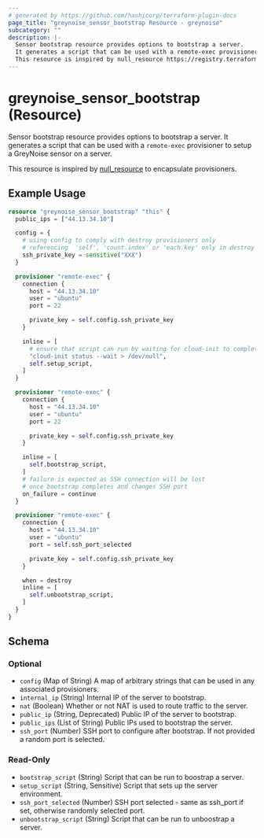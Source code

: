 ```yaml
---
# generated by https://github.com/hashicorp/terraform-plugin-docs
page_title: "greynoise_sensor_bootstrap Resource - greynoise"
subcategory: ""
description: |-
  Sensor bootstrap resource provides options to bootstrap a server.
  It generates a script that can be used with a remote-exec provisioner to setup a GreyNoise sensor on a server.
  This resource is inspired by null_resource https://registry.terraform.io/providers/hashicorp/null/latest/docs/resources/resource to encapsulate provisioners.
---
```


# greynoise_sensor_bootstrap (Resource)

Sensor bootstrap resource provides options to bootstrap a server.
It generates a script that can be used with a `remote-exec` provisioner to setup a GreyNoise sensor on a server.

This resource is inspired by [null_resource](https://registry.terraform.io/providers/hashicorp/null/latest/docs/resources/resource) to encapsulate provisioners.

## Example Usage

```terraform
resource "greynoise_sensor_bootstrap" "this" {
  public_ips = ["44.13.34.10"]

  config = {
    # using config to comply with destroy provisioners only
    # referencing  'self', 'count.index' or 'each.key' only in destroy provisioners
    ssh_private_key = sensitive("XXX")
  }

  provisioner "remote-exec" {
    connection {
      host = "44.13.34.10"
      user = "ubuntu"
      port = 22

      private_key = self.config.ssh_private_key
    }

    inline = [
      # ensure that script can run by waiting for cloud-init to complete
      "cloud-init status --wait > /dev/null",
      self.setup_script,
    ]
  }

  provisioner "remote-exec" {
    connection {
      host = "44.13.34.10"
      user = "ubuntu"
      port = 22

      private_key = self.config.ssh_private_key
    }

    inline = [
      self.bootstrap_script,
    ]
    # failure is expected as SSH connection will be lost
    # once bootstrap completes and changes SSH port
    on_failure = continue
  }

  provisioner "remote-exec" {
    connection {
      host = "44.13.34.10"
      user = "ubuntu"
      port = self.ssh_port_selected

      private_key = self.config.ssh_private_key
    }

    when = destroy
    inline = [
      self.unbootstrap_script,
    ]
  }
}
```

<!-- schema generated by tfplugindocs -->
## Schema

### Optional

- `config` (Map of String) A map of arbitrary strings that can be used in any associated provisioners.
- `internal_ip` (String) Internal IP of the server to bootstrap.
- `nat` (Boolean) Whether or not NAT is used to route traffic to the server.
- `public_ip` (String, Deprecated) Public IP of the server to bootstrap.
- `public_ips` (List of String) Public IPs used to bootstrap the server.
- `ssh_port` (Number) SSH port to configure after bootstrap. If not provided a random port is selected.

### Read-Only

- `bootstrap_script` (String) Script that can be run to boostrap a server.
- `setup_script` (String, Sensitive) Script that sets up the server environment.
- `ssh_port_selected` (Number) SSH port selected - same as ssh_port if set, otherwise randomly selected port.
- `unbootstrap_script` (String) Script that can be run to unboostrap a server.
